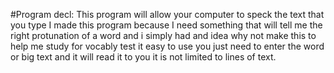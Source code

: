 #Program decl: 
This program will allow your computer to speck the text that you type I made this program because I need something that will tell me the right protunation of a word and i simply had and idea why not make this to help me study for vocably test it easy to use you just need to enter the word or big text and it will read it to you it is not limited to lines of text.
